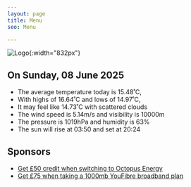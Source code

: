 ```yaml
---
layout: page
title: Menu
seo: Menu

---
```


![Logo](/images/logo.jpg){:width="832px"}

<!-- weather_marker starts -->
## On Sunday, 08 June 2025

- The average temperature today is 15.48˚C,
- With highs of 16.64˚C and lows of 14.97˚C,
- It may feel like 14.73˚C with scattered clouds
- The wind speed is 5.14m/s and visibility is 10000m
- The pressure is 1019hPa and humidity is 63%
- The sun will rise at 03:50 and set at 20:24

<!-- weather_marker ends -->

## Sponsors

- [Get £50 credit when switching to Octopus Energy](https://bit.ly/3oD1nnS)
- [Get £75 when taking a 1000mb YouFibre broadband plan](https://aklam.io/91zWhU?)
